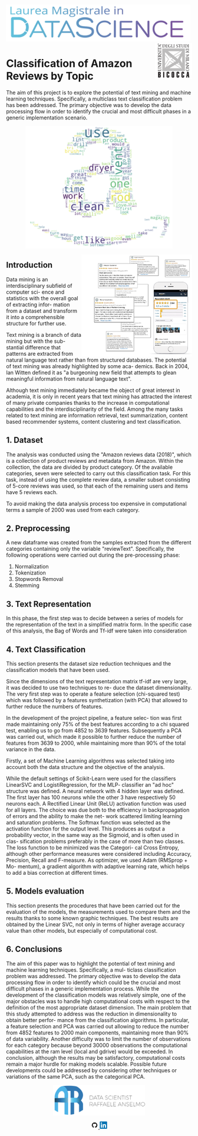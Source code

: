 <p float="left">
 <img src="https://github.com/RaffaeleAns/Classification-of-Amazon-Reviews-by-Topic/blob/master/images/DS%20Logo.png" width = "500"/>
 <img src="https://github.com/RaffaeleAns/Classification-of-Amazon-Reviews-by-Topic/blob/master/images/Bicocca%20Logo.png" width = "100" align="right"/>
</p>

# Classification of Amazon Reviews by Topic

The aim of this project is to explore the potential of text mining and machine learning techniques. Specifically, a multiclass text classification problem has been addressed. The primary objective was to develop the data processing flow in order to identify the crucial and most difficult phases in a generic implementation scenario.

<p align="center">
 <img src="https://github.com/RaffaeleAns/Classification-of-Amazon-Reviews-by-Topic/blob/master/images/amazon_bow.png" width = "400"/>
</p>

<p float="left">
 <img src="https://github.com/RaffaeleAns/Classification-of-Amazon-Reviews-by-Topic/blob/master/images/amazon_comments.png" width = "300" align="right"/>
</p>

## Introduction
Data mining is an interdisciplinary subfield of computer sci- ence and statistics with the overall goal of extracting infor- mation from a dataset and transform it into a comprehensible structure for further use. 

Text mining is a branch of data mining but with the sub- stantial difference that patterns are extracted from natural language text rather than from structured databases. The potential of text mining was already highlighted by some aca- demics. Back in 2004, Ian Witten defined it as "a burgeoning new field that attempts to glean meaningful information from natural language text". 

Although text mining immediately became the object of great interest in academia, it is only in recent years that text mining has attracted the interest of many private companies thanks to the increase in computational capabilities and the interdisciplinarity of the field. Among the many tasks related to text mining are information retrieval, text summarization, content based recommender systems, content clustering and text classification.


## 1. Dataset
The analysis was conducted using the "Amazon reviews data (2018)", which is a collection of product reviews and metadata from Amazon.
Within the collection, the data are divided by product category. Of the available categories, seven were selected to carry out this classification task.
For this task, instead of using the complete review data, a smaller subset consisting of 5-core reviews was used, so that each of the remaining users and items have 5 reviews each.

To avoid making the data analysis process too expensive in computational terms a sample of 2000 was used from each category.


## 2. Preprocessing
A new dataframe was created from the samples extracted from the different categories containing only the variable "reviewText".
Specifically, the following operations were carried out during the pre-processing phase:

  1. Normalization
  2. Tokenization
  3. Stopwords Removal
  4. Stemming
  
  
## 3. Text Representation
In this phase, the first step was to decide between a series of models for the representation of the text in a simplified matrix form.
In the specific case of this analysis, the Bag of Words and Tf-idf were taken into consideration


## 4. Text Classification
This section presents the dataset size reduction techniques and the classification models that have been used.

Since the dimensions of the text representation matrix tf-idf are very large, it was decided to use two techniques to re- duce the dataset dimensionality. The very first step was to operate a feature selection (chi-squared test) which was followed by a features synthetization (with PCA) that allowed to further reduce the numbers of features.

In the development of the project pipeline, a feature selec- tion was first made maintaining only 75% of the best features according to a chi squared test, enabling us to go from 4852 to 3639 features. Subsequently a PCA was carried out, which made it possible to further reduce the number of features from 3639 to 2000, while maintaining more than 90% of the total variance in the data.

Firstly, a set of Machine Learning algorithms was selected taking into account both the data structure and the objective of the analysis.

While the default settings of Scikit-Learn were used for the classifiers LinearSVC and LogistiRegression, for the MLP- classifier an "ad hoc" structure was defined. A neural network with 4 hidden layer was defined. The first layer has 100 neurons while the other 3 have respectively 50 neurons each.
A Rectified Linear Unit (ReLU) activation function was used for all layers. The choice was due both to the efficiency in backpropagation of errors and the ability to make the net- work scattered limiting learning and saturation problems. The Softmax function was selected as the activation function for the output level. This produces as output a probability vector, in the same way as the Sigmoid, and is often used in clas- sification problems preferably in the case of more than two classes.
The loss function to be minimized was the Categori- cal Cross Entropy, although other performance measures were considered including Accuracy, Precision, Recall and F-measure. As optimizer, we used Adam (RMSprop + Mo- mentum), a gradient algorithm with adaptive learning rate, which helps to add a bias correction at different times.


## 5. Models evaluation
This section presents the procedures that have been carried out for the evaluation of the models, the measurements used to compare them and the results thanks to some known graphic techniques.
The best results are obtained by the Linear SVC, not only in terms of higher average accuracy value than other models, but especially of computational cost.

## 6. Conclusions 
The aim of this paper was to highlight the potential of text mining and machine learning techniques. Specifically, a mul- ticlass classification problem was addressed. The primary objective was to develop the data processing flow in order to identify which could be the crucial and most difficult phases in a generic implementation process.
While the development of the classification models was relatively simple, one of the major obstacles was to handle high computational costs with respect to the definition of the most appropriate dataset dimension.
The main problem that this study attempted to address was the reduction in dimensionality to obtain better perfor- mance from the classification algorithms. In particular, a feature selection and PCA was carried out allowing to reduce the number from 4852 features to 2000 main components, maintaining more than 90% of data variability.
Another difficulty was to limit the number of observations for each category because beyond 30000 observations the computational capabilities at the ram level (local and gdrive) would be exceeded.
In conclusion, although the results may be satisfactory, computational costs remain a major hurdle for making models scalable. Possible future developments could be addressed by considering other techniques or variations of the same PCA, such as the categorical PCA.


<p align = "center">
  <img src="https://github.com/RaffaeleAns/Classification-of-Amazon-Reviews-by-Topic/blob/master/images/AR%20Logo.png" width = "250">
</p>    
    
    
<p align = "center">
<a href="https://github.com/RaffaeleAns">
<img border="0" alt="W3Schools" src="https://github.com/RaffaeleAns/Classification-of-Amazon-Reviews-by-Topic/blob/master/images/GitHub%20Logo.png" width="20" height="20">
</a>
 <a href="https://www.linkedin.com/in/raffaele-anselmo-213a0a179">
<img border="0" alt="do" src="https://github.com/RaffaeleAns/Classification-of-Amazon-Reviews-by-Topic/blob/master/images/LinkedIn%20Logo.png" width="20" height="20">
</a>
</p>
